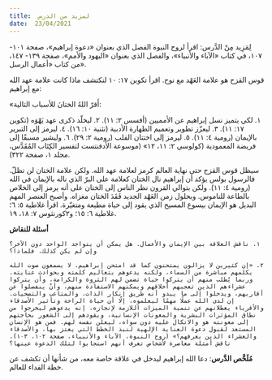```yaml
---
title:  لمزيد من الدرس
date:  23/04/2021
---
```


لِمَزِيد مِنْ الدَّرس: اقرأ لروح النبوة الفصل الذي بعنوان «دعوة إبراهيم»، صفحة ١٠١- ١٠٧، في كتاب «الآباء والأنبياء»، والفصل الذي بعنوان «اليهود والأمم»، صفحة ١٣٩- ١٤٧، من كتاب «أعمال الرسل».

قوس القزح هو علامة العَهْد مع نوح. اقرأ تكوين ١٧: ١٠ لنكتشف ماذا كانت علامة عهد الله مع إبراهيم:

«أَقرّ اللهُ الختانَ للأسباب التالية:

١. لكي يتميز نسل إبراهيم عن الأمميين (أفسس ٢: ١١).
٢. ليخلّد ذكرى عهد يَهْوَه (تكوين ١٧: ١١).
٣. ليعزّز تطوير وتعميم الطهارة الأدبية (تثنية ١٠: ١٦).
٤. ليرمز إلى التبرير بالإيمان (رومية ٤: ١١).
٥. ليرمز إلى اختتان القلب (رومية ٢: ٢٩).
٦. وليشير مسبقًا إلى فريضة المعمودية (كولوسي ٢: ١١، ١٢» (موسوعة الأدفنتست لتفسير الكِتَاب المُقَدَّس، مجلد ١، صفحة ٣٢٢).

سيظل قوس القزح حتى نهاية العالم كرمز لعلامة عهد الله. ولكن علامة الختان لن تظلّ. فالرسول بولس يؤكد أن إبراهيم نال الختان كعلامة على البرّ الذي ناله بالإيمان في الله (رومية ٤: ١١). ولكن بتوالي القرون نظر الناس إلى الختان على أنه يرمز إلى الخلاص بالطاعة للناموس. وبحلول زمن العَهْد الجديد فَقَدَ الختان مغزاه. وأصبح العنصر المهم البديل هو الإيمان بيسوع المسيح الذي يقود إلى حياة مطيعة ومتغيّرة. اقرأ غلاطية ٥: ٦؛ غلاطية ٦: ١٥؛ و٢كورنثوس ٧: ١٨، ١٩.

**أسئلة للنقاش**

`١. ناقش العلاقة بين الإيمان والأعمال. هل يمكن أن يتواجد الواحد دون الآخر؟ وإن لم يكن كذلك، فلماذا؟`

`٢. «إن كثيرين لا يزالون يمتحنون كما قد امتحن إبراهيم. لا يسمعون صوت الله يكلمهم مباشرة من السماء، ولكنه يدعوهم بتعاليم كلمته وبحوادث عنايته. وربما يُطلب منهم أن يتركوا حياة تضمن لهم الثروة والكرامة، وأن يتركوا عشراءهم الذين تعجبهم أخلاقهم ويمكنهم الاستفادة منهم، وأنْ ينفصلوا عن أقاربهم، ويدخلوا إلى ما يبدو أنه طريق إنكار الذات، والمتاعب والتضحيات. إن لدى الله عملًا مهمًا ليعلموه، إلّا أن حياة الراحة وتأثير الأصدقاء والأقرباء يعطلانهم عن تنمية الميزات اللازمة لإنجازه. إنه يدعوهم ليخرجوا من نطاق المؤثرات البشرية والمعونات الإنسانية، ويقودهم إلى الشعور بحاجتهم إلى معونته هو والاتكال عليه دون سواه، ليعلن نفسه لهم. فمن هو الإنسان المستعد لقبول دعوة العناية الإلهية لنبذ الخطط التي يعتز بها، والأصدقاء والعشراء الذين يعرفهم؟» (روح النبوة، الآباء والأنبياء، صفحة ١٠٢، ١٠٣).  ناقش أمثلة معاصرة لأشخاص تعرف أنهم استجابوا لتلك الدعوة عينها؟`

**مُلَخَّص الدَّرس**: دعا الله إبراهيم ليدخل في علاقة خاصة معه، من شأنها أن تكشف عن خطة الفداء للعالم.